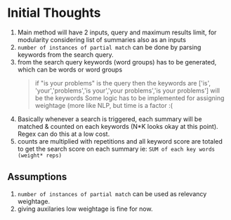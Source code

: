 # Initial Thoughts

1. Main method will have 2 inputs, query and maximum results limit, for modularity considering list of summaries also as an inputs
2.  `number of instances of partial match`  can be done by parsing keywords from the search query.
3. from the search query keywords (word groups) has to be generated, which can be words or word groups
   > if "is your problems" is the query
   > then the keywords are ['is', 'your','problems','is your','your problems','is your problems'] will be the keywords
   > Some logic has to be implemented for assigning weightage (more like NLP, but time is a factor :( 
4. Basically whenever a search is triggered, each summary will be matched & counted on each keywords  (N*K looks okay at this point). Regex can do this at a low cost.
5. counts are multiplied with repetitions and all keyword score are totaled to get the search score on each summary ie: `SUM of each key words (weight* reps)`

## Assumptions 
1. `number of instances of partial match` can be used as relevancy weightage.
2. giving auxilaries low weightage is fine for now.